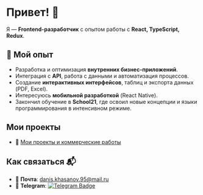 # Привет! 👋

Я — **Frontend-разработчик** с опытом работы с **React, TypeScript, Redux**.  

## 🚀 Мой опыт  

- Разработка и оптимизация **внутренних бизнес-приложений**.  
- Интеграция с **API**, работа с данными и автоматизация процессов.  
- Создание **интерактивных интерфейсов**, таблиц и экспорта данных (PDF, Excel).   
- Интересуюсь **мобильной разработкой** (React Native).  
- Закончил обучение в **School21**, где освоил новые концепции и языки программирования в интенсивном режиме.  

## Мои проекты

- 📂 [Mои проекты и коммерческие работы](https://github.com/DanisKhasanov?tab=repositories)

## Как связаться 📬

- 📧 **Почта**: [danis.khasanov.95@mail.ru](mailto:danis.khasanov.95@mail.ru)
- 📱 **Telegram**: [![Telegram Badge](https://img.shields.io/badge/-DanisKhasanov-blue?style=flat&logo=Telegram&logoColor=white)](https://t.me/DanisKhasanov)



